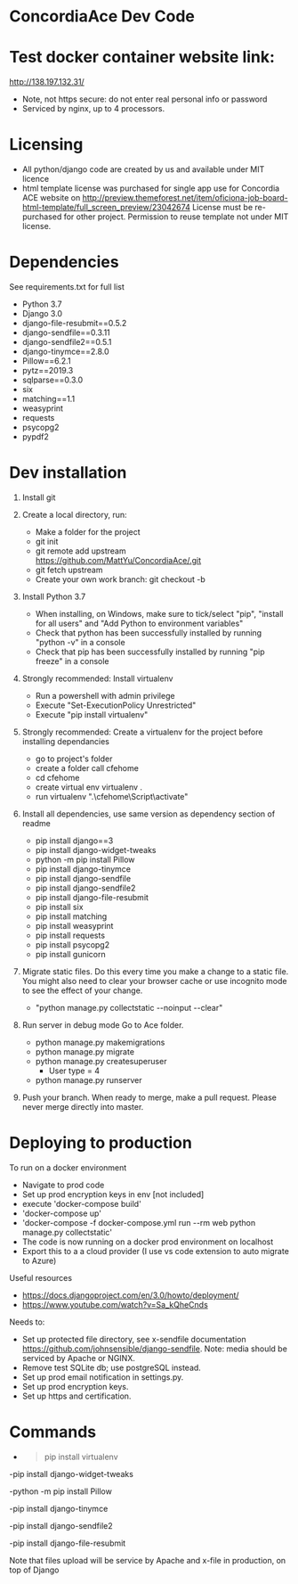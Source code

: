 # ConcordiaAce Dev Code

# Test docker container website link:

http://138.197.132.31/

- Note, not https secure: do not enter real personal info or password
- Serviced by nginx, up to 4 processors.  

# Licensing
- All python/django code are created by us and available under MIT licence
- html template license was purchased for single app use for Concordia ACE website on http://preview.themeforest.net/item/oficiona-job-board-html-template/full_screen_preview/23042674 License must be re-purchased for other project. Permission to reuse template not under MIT license. 

# Dependencies

See requirements.txt for full list

- Python 3.7
- Django 3.0
- django-file-resubmit==0.5.2
- django-sendfile==0.3.11
- django-sendfile2==0.5.1
- django-tinymce==2.8.0
- Pillow==6.2.1
- pytz==2019.3
- sqlparse==0.3.0
- six
- matching==1.1
- weasyprint
- requests
- psycopg2
- pypdf2


# Dev installation
1) Install git
2) Create a local directory, run:
   - Make a folder for the project
   - git init
   - git remote add upstream  https://github.com/MattYu/ConcordiaAce/.git
   - git fetch upstream
   - Create your own work branch: git checkout -b <name of your workbranch>
3) Install Python 3.7
   - When installing, on Windows, make sure to tick/select "pip", "install for all users" and "Add Python to environment variables"
   - Check that python has been successfully installed by running "python -v" in a console
   - Check that pip has been successfully installed by running "pip freeze" in a console
4) Strongly recommended: Install virtualenv
   - Run a powershell with admin privilege
   - Execute "Set-ExecutionPolicy Unrestricted"
   - Execute "pip install virtualenv"
5) Strongly recommended: Create a virtualenv for the project before installing dependancies 
   - go to project's folder
   - create a folder call cfehome
   - cd cfehome
   - create virtual env virtualenv .
   - run virtualenv ".\cfehome\Script\activate"
6) Install all dependencies, use same version as dependency section of readme
   - pip install django==3
   - pip install django-widget-tweaks
   - python -m pip install Pillow
   - pip install django-tinymce
   - pip install django-sendfile
   - pip install django-sendfile2
   - pip install django-file-resubmit
   - pip install six
   - pip install matching
   - pip install weasyprint
   - pip install requests
   - pip install psycopg2
   - pip install gunicorn

7) Migrate static files. Do this every time you make a change to a static file. You might also need to clear your browser cache or use incognito mode to see the effect of your change. 
   - "python manage.py collectstatic --noinput --clear"
  
8) Run server in debug mode Go to Ace folder.
     - python manage.py makemigrations
     - python manage.py migrate
     - python manage.py createsuperuser
         - User type = 4
     - python manage.py runserver
  

10) Push your branch. When ready to merge, make a pull request. Please never merge directly into master. 

# Deploying to production

To run on a docker environment

- Navigate to prod code
- Set up prod encryption keys in env [not included]
- execute 'docker-compose build'
- 'docker-compose up'
- 'docker-compose -f docker-compose.yml run --rm web python manage.py collectstatic'
- The code is now running on a docker prod environment on localhost
- Export this to a a cloud provider (I use vs code extension to auto migrate to Azure)

Useful resources
- https://docs.djangoproject.com/en/3.0/howto/deployment/
- https://www.youtube.com/watch?v=Sa_kQheCnds

Needs to:
- Set up protected file directory, see x-sendfile documentation https://github.com/johnsensible/django-sendfile. Note: media should be serviced by Apache or NGINX. 
- Remove test SQLite db; use postgreSQL instead. 
- Set up prod email notification in settings.py.
- Set up prod encryption keys.
- Set up https and certification.

# Commands

- > pip install virtualenv

-pip install django-widget-tweaks

-python -m pip install Pillow

-pip install django-tinymce

-pip install django-sendfile2

-pip install django-file-resubmit



Note that files upload will be service by Apache and x-file in production, on top of Django
